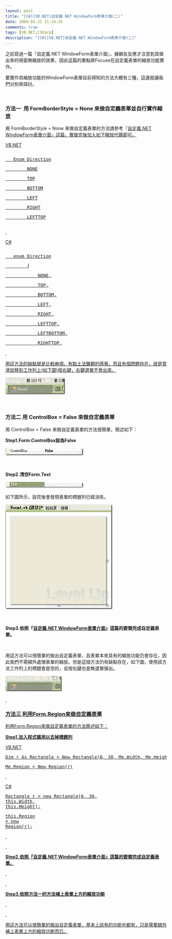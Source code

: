```yaml
---
layout: post
title: "[C#][VB.NET]自定義.NET WindowForm表單介面(二)"
date: 2009-03-21 11:19:35
comments: true
tags: [VB.NET,CSharp]
description: "[C#][VB.NET]自定義.NET WindowForm表單介面(二)"
---
```

<p>之前寫過一篇『自定義.NET WindowForm表單介面</a>』，據網友反應才注意到其做出來的視窗無縮放的效果，因此這篇的重點將Focuse在自定義表單的縮放功能實作。</p><p>要實作具縮放功能的WindowForm表單目前得知的方法大概有三種，這邊就讓我們分別來探討。</p><p> </p><h3>方法一  用 FormBorderStyle = None 來做自定義表單並自行實作縮放</h3><p>用 FormBorderStyle = None 來做自定義表單的方法請參考『<a href="http://www.dotblogs.com.tw/larrynung/archive/2008/11/11/5959.aspx">自定義.NET WindowForm表單介面』這篇，實做完後加入如下縮放代碼即可。</p><p>VB.NET</p><div style="width: 614px; height: 226px; overflow: auto"><div class="csharpcode"><pre class="alt">
   <span class="kwrd">Enum</span> Direction</pre><pre>
        NONE</pre><pre class="alt">
        TOP</pre><pre>
        BOTTOM</pre><pre class="alt">
        LEFT</pre><pre>
        RIGHT</pre><pre class="alt">
        LEFTTOP</pre><pre>
        LEFTBOTTOM</pre><pre class="alt">
        RIGHTTOP</pre><pre>
        RIGHTBOTTOM</pre><pre class="alt">
    <span class="kwrd">End</span> <span class="kwrd">Enum</span></pre><pre>
 </pre><pre class="alt">
 </pre><pre>
    <span class="kwrd">Dim</span> alreadyCaptured <span class="kwrd">As</span> <span class="kwrd">Boolean</span></pre><pre class="alt">
    <span class="kwrd">Dim</span> x <span class="kwrd">As</span> <span class="kwrd">Integer</span></pre><pre>
    <span class="kwrd">Dim</span> y <span class="kwrd">As</span> <span class="kwrd">Integer</span></pre><pre class="alt">
    <span class="kwrd">Dim</span> interval <span class="kwrd">As</span> <span class="kwrd">Integer</span> = 5</pre><pre>
    <span class="kwrd">Dim</span> adjustDirection <span class="kwrd">As</span> Direction</pre><pre class="alt">
 </pre><pre>
    <span class="kwrd">Private</span> <span class="kwrd">Sub</span> Form_MouseMove(<span class="kwrd">ByVal</span> sender <span class="kwrd">As</span> <span class="kwrd">Object</span>, <span class="kwrd">ByVal</span> e <span class="kwrd">As</span> System.Windows.Forms.MouseEventArgs) <span class="kwrd">Handles</span> <span class="kwrd">Me</span>.MouseMove</pre><pre class="alt">
        <span class="kwrd">If</span> <span class="kwrd">Me</span>.Capture <span class="kwrd">Then</span></pre><pre>
            <span class="kwrd">If</span> alreadyCaptured <span class="kwrd">Then</span></pre><pre class="alt">
                AdjustBounds(e)</pre><pre>
            <span class="kwrd">End</span> <span class="kwrd">If</span></pre><pre class="alt">
 </pre><pre>
            x = e.X</pre><pre class="alt">
            y = e.Y</pre><pre>
        <span class="kwrd">Else</span></pre><pre class="alt">
            SetAdjustDirection(e)</pre><pre>
            SetCursor()</pre><pre class="alt">
        <span class="kwrd">End</span> <span class="kwrd">If</span></pre><pre>
        alreadyCaptured = <span class="kwrd">Me</span>.Capture</pre><pre class="alt">
    <span class="kwrd">End</span> <span class="kwrd">Sub</span></pre><pre>
 </pre><pre class="alt">
    <span class="kwrd">Private</span> <span class="kwrd">Function</span> IsMatch(<span class="kwrd">ByVal</span> n <span class="kwrd">As</span> <span class="kwrd">Integer</span>, <span class="kwrd">ByVal</span> xy <span class="kwrd">As</span> <span class="kwrd">Integer</span>) <span class="kwrd">As</span> <span class="kwrd">Boolean</span></pre><pre>
        <span class="kwrd">Return</span> (xy - interval &lt; n) <span class="kwrd">AndAlso</span> (n &lt; xy + interval)</pre><pre class="alt">
    <span class="kwrd">End</span> <span class="kwrd">Function</span></pre><pre>
 </pre><pre class="alt">
 </pre><pre>
    <span class="kwrd">Private</span> <span class="kwrd">Sub</span> SetCursor()</pre><pre class="alt">
        <span class="kwrd">Select</span> <span class="kwrd">Case</span> adjustDirection</pre><pre>
            <span class="kwrd">Case</span> Direction.LEFTTOP, Direction.RIGHTBOTTOM</pre><pre class="alt">
                <span class="kwrd">Me</span>.Cursor = Cursors.SizeNWSE</pre><pre>
            <span class="kwrd">Case</span> Direction.RIGHTTOP, Direction.LEFTBOTTOM</pre><pre class="alt">
                <span class="kwrd">Me</span>.Cursor = Cursors.SizeNESW</pre><pre>
            <span class="kwrd">Case</span> Direction.LEFT, Direction.RIGHT</pre><pre class="alt">
                <span class="kwrd">Me</span>.Cursor = Cursors.SizeWE</pre><pre>
            <span class="kwrd">Case</span> Direction.TOP, Direction.BOTTOM</pre><pre class="alt">
                <span class="kwrd">Me</span>.Cursor = Cursors.SizeNS</pre><pre>
            <span class="kwrd">Case</span> Direction.NONE</pre><pre class="alt">
                <span class="kwrd">Me</span>.Cursor = Cursors.<span class="kwrd">Default</span></pre><pre>
        <span class="kwrd">End</span> <span class="kwrd">Select</span></pre><pre class="alt">
    <span class="kwrd">End</span> <span class="kwrd">Sub</span></pre><pre>
 </pre><pre class="alt">
 </pre><pre>
    <span class="kwrd">Private</span> <span class="kwrd">Sub</span> SetAdjustDirection(<span class="kwrd">ByVal</span> e <span class="kwrd">As</span> System.Windows.Forms.MouseEventArgs)</pre><pre class="alt">
        <span class="kwrd">If</span> IsMatch(e.X, 0) <span class="kwrd">AndAlso</span> IsMatch(e.Y, 0) <span class="kwrd">Then</span></pre><pre>
            adjustDirection = Direction.LEFTTOP</pre><pre class="alt">
        <span class="kwrd">ElseIf</span> IsMatch(e.X, 0) <span class="kwrd">AndAlso</span> IsMatch(e.Y, <span class="kwrd">Me</span>.Height - 1) <span class="kwrd">Then</span></pre><pre>
            adjustDirection = Direction.LEFTBOTTOM</pre><pre class="alt">
        <span class="kwrd">ElseIf</span> IsMatch(e.X, <span class="kwrd">Me</span>.Width - 1) <span class="kwrd">AndAlso</span> IsMatch(e.Y, 0) <span class="kwrd">Then</span></pre><pre>
            adjustDirection = Direction.RIGHTTOP</pre><pre class="alt">
        <span class="kwrd">ElseIf</span> IsMatch(e.X, <span class="kwrd">Me</span>.Width - 1) <span class="kwrd">AndAlso</span> IsMatch(e.Y, <span class="kwrd">Me</span>.Height - 1) <span class="kwrd">Then</span></pre><pre>
            adjustDirection = Direction.RIGHTBOTTOM</pre><pre class="alt">
        <span class="kwrd">ElseIf</span> IsMatch(e.X, 0) <span class="kwrd">Then</span></pre><pre>
            adjustDirection = Direction.LEFT</pre><pre class="alt">
        <span class="kwrd">ElseIf</span> IsMatch(e.X, <span class="kwrd">Me</span>.Width - 1) <span class="kwrd">Then</span></pre><pre>
            adjustDirection = Direction.RIGHT</pre><pre class="alt">
        <span class="kwrd">ElseIf</span> IsMatch(e.Y, 0) <span class="kwrd">Then</span></pre><pre>
            adjustDirection = Direction.TOP</pre><pre class="alt">
        <span class="kwrd">ElseIf</span> IsMatch(e.Y, <span class="kwrd">Me</span>.Height - 1) <span class="kwrd">Then</span></pre><pre>
            adjustDirection = Direction.BOTTOM</pre><pre class="alt">
        <span class="kwrd">Else</span></pre><pre>
            adjustDirection = Direction.NONE</pre><pre class="alt">
        <span class="kwrd">End</span> <span class="kwrd">If</span></pre><pre>
    <span class="kwrd">End</span> <span class="kwrd">Sub</span></pre><pre class="alt">
 </pre><pre>
    <span class="kwrd">Private</span> <span class="kwrd">Sub</span> AdjustBounds(<span class="kwrd">ByVal</span> e <span class="kwrd">As</span> System.Windows.Forms.MouseEventArgs)</pre><pre class="alt">
        <span class="kwrd">Dim</span> x <span class="kwrd">As</span> <span class="kwrd">Integer</span> = e.X - <span class="kwrd">Me</span>.x</pre><pre>
        <span class="kwrd">Dim</span> y <span class="kwrd">As</span> <span class="kwrd">Integer</span> = e.Y - <span class="kwrd">Me</span>.y</pre><pre class="alt">
        <span class="kwrd">Select</span> <span class="kwrd">Case</span> adjustDirection</pre><pre>
            <span class="kwrd">Case</span> Direction.LEFTTOP</pre><pre class="alt">
                <span class="kwrd">Me</span>.Left += e.X</pre><pre>
                <span class="kwrd">Me</span>.Width -= e.X</pre><pre class="alt">
                <span class="kwrd">Me</span>.Top += e.Y</pre><pre>
                <span class="kwrd">Me</span>.Height -= e.Y</pre><pre class="alt">
            <span class="kwrd">Case</span> Direction.LEFTBOTTOM</pre><pre>
                <span class="kwrd">Me</span>.Left += e.X</pre><pre class="alt">
                <span class="kwrd">Me</span>.Width -= e.X</pre><pre>
                <span class="kwrd">Me</span>.Height += y</pre><pre class="alt">
            <span class="kwrd">Case</span> Direction.RIGHTBOTTOM</pre><pre>
                <span class="kwrd">Me</span>.Width += x</pre><pre class="alt">
                <span class="kwrd">Me</span>.Height += y</pre><pre>
            <span class="kwrd">Case</span> Direction.RIGHTTOP</pre><pre class="alt">
                <span class="kwrd">Me</span>.Top += e.Y</pre><pre>
                <span class="kwrd">Me</span>.Height -= e.Y</pre><pre class="alt">
                <span class="kwrd">Me</span>.Width += x</pre><pre>
            <span class="kwrd">Case</span> Direction.LEFT</pre><pre class="alt">
                <span class="kwrd">Me</span>.Left += e.X</pre><pre>
                <span class="kwrd">Me</span>.Width -= e.X</pre><pre class="alt">
            <span class="kwrd">Case</span> Direction.RIGHT</pre><pre>
                <span class="kwrd">Me</span>.Width += x</pre><pre class="alt">
            <span class="kwrd">Case</span> Direction.TOP</pre><pre>
                <span class="kwrd">Me</span>.Top += e.Y</pre><pre class="alt">
                <span class="kwrd">Me</span>.Height -= e.Y</pre><pre>
            <span class="kwrd">Case</span> Direction.BOTTOM</pre><pre class="alt">
                <span class="kwrd">Me</span>.Height += y</pre><pre>
        <span class="kwrd">End</span> <span class="kwrd">Select</span></pre><pre class="alt">
    <span class="kwrd">End</span> Sub</pre></div></div><p> </p><p>C#</p><div style="width: 613px; height: 301px; overflow: auto"><div class="csharpcode"><pre class="alt">
   <span class="kwrd">enum</span> Direction</pre><pre>
        {</pre><pre class="alt">
            NONE,</pre><pre>
            TOP,</pre><pre class="alt">
            BOTTOM,</pre><pre>
            LEFT,</pre><pre class="alt">
            RIGHT,</pre><pre>
            LEFTTOP,</pre><pre class="alt">
            LEFTBOTTOM,</pre><pre>
            RIGHTTOP,</pre><pre class="alt">
            RIGHTBOTTOM</pre><pre>
        };</pre><pre class="alt">
        Boolean alreadyCaptured;</pre><pre>
        <span class="kwrd">int</span> x;</pre><pre class="alt">
        <span class="kwrd">int</span> y;</pre><pre>
        <span class="kwrd">int</span> interval = 5;</pre><pre class="alt">
        Direction adjustDirection;</pre><pre>
        <span class="kwrd">private</span> <span class="kwrd">void</span> Form1_MouseMove(<span class="kwrd">object</span> sender, MouseEventArgs e)</pre><pre class="alt">
        {</pre><pre>
            <span class="kwrd">if</span> (<span class="kwrd">this</span>.Capture)</pre><pre class="alt">
            {</pre><pre>
                <span class="kwrd">if</span> (alreadyCaptured)</pre><pre style="width: 100%; height: 3px" class="alt">
                    AdjustBounds(e);</pre><pre>
                x = e.X;</pre><pre class="alt">
                y = e.Y;</pre><pre>
            }</pre><pre class="alt">
            <span class="kwrd">else</span></pre><pre>
            {</pre><pre class="alt">
                SetAdjustDirection(e);</pre><pre>
                SetCursor();</pre><pre class="alt">
            }</pre><pre>
            alreadyCaptured = <span class="kwrd">this</span>.Capture;</pre><pre class="alt">
 </pre><pre>
        }</pre><pre class="alt">
 </pre><pre>
        <span class="kwrd">private</span> Boolean IsMatch(<span class="kwrd">int</span> n, <span class="kwrd">int</span> xy)</pre><pre class="alt">
        {</pre><pre>
            <span class="kwrd">return</span> (xy - interval &lt; n) &amp;&amp; (n &lt; xy + interval);</pre><pre class="alt">
        }</pre><pre>
 </pre><pre class="alt">
        <span class="kwrd">private</span> <span class="kwrd">void</span> SetCursor()</pre><pre>
        {</pre><pre class="alt">
            <span class="kwrd">switch</span> (adjustDirection)</pre><pre>
            {</pre><pre class="alt">
                <span class="kwrd">case</span> Direction.LEFTTOP :</pre><pre>
                <span class="kwrd">case</span> Direction .RIGHTBOTTOM :</pre><pre class="alt">
                    <span class="kwrd">this</span>.Cursor = Cursors.SizeNWSE;</pre><pre>
                    <span class="kwrd">break</span>;</pre><pre class="alt">
                <span class="kwrd">case</span> Direction.RIGHTTOP:</pre><pre>
                <span class="kwrd">case</span> Direction.LEFTBOTTOM:</pre><pre class="alt">
                    <span class="kwrd">this</span>.Cursor = Cursors.SizeNESW;</pre><pre>
                    <span class="kwrd">break</span>;</pre><pre class="alt">
                <span class="kwrd">case</span> Direction.LEFT:</pre><pre>
                <span class="kwrd">case</span> Direction.RIGHT:</pre><pre class="alt">
                    <span class="kwrd">this</span>.Cursor = Cursors.SizeWE;</pre><pre>
                    <span class="kwrd">break</span>;</pre><pre class="alt">
                <span class="kwrd">case</span> Direction.TOP:</pre><pre>
                <span class="kwrd">case</span> Direction.BOTTOM:</pre><pre class="alt">
                    <span class="kwrd">this</span>.Cursor = Cursors.SizeNS;</pre><pre>
                    <span class="kwrd">break</span>;</pre><pre class="alt">
                <span class="kwrd">default</span> :</pre><pre>
                    <span class="kwrd">this</span>.Cursor = Cursors.Default;</pre><pre class="alt">
                    <span class="kwrd">break</span>;</pre><pre>
            }</pre><pre class="alt">
        }</pre><pre>
 </pre><pre class="alt">
 </pre><pre>
        <span class="kwrd">private</span> <span class="kwrd">void</span> SetAdjustDirection(System.Windows.Forms.MouseEventArgs e)</pre><pre class="alt">
        {</pre><pre>
            <span class="kwrd">if</span> (IsMatch(e.X, 0) &amp;&amp; IsMatch(e.Y, 0))</pre><pre class="alt">
            {</pre><pre>
                adjustDirection = Direction.LEFTTOP;</pre><pre class="alt">
            }</pre><pre>
            <span class="kwrd">else</span> <span class="kwrd">if</span> (IsMatch(e.X, 0) &amp;&amp; IsMatch(e.Y, <span class="kwrd">this</span>.Height - 1))</pre><pre class="alt">
            {</pre><pre>
                adjustDirection = Direction.LEFTBOTTOM;</pre><pre class="alt">
            }</pre><pre>
            <span class="kwrd">else</span> <span class="kwrd">if</span> (IsMatch(e.X, <span class="kwrd">this</span>.Width - 1) &amp;&amp; IsMatch(e.Y, 0))</pre><pre class="alt">
            {</pre><pre>
                adjustDirection = Direction.RIGHTTOP;</pre><pre class="alt">
            }</pre><pre>
            <span class="kwrd">else</span> <span class="kwrd">if</span> (IsMatch(e.X, <span class="kwrd">this</span>.Width - 1) &amp;&amp; IsMatch(e.Y, <span class="kwrd">this</span>.Height - 1))</pre><pre class="alt">
            {</pre><pre>
                adjustDirection = Direction.RIGHTBOTTOM;</pre><pre class="alt">
            }</pre><pre>
            <span class="kwrd">else</span> <span class="kwrd">if</span> (IsMatch(e.X, 0))</pre><pre class="alt">
            {</pre><pre>
                adjustDirection = Direction.LEFT;</pre><pre class="alt">
            }</pre><pre>
            <span class="kwrd">else</span> <span class="kwrd">if</span> (IsMatch(e.X, <span class="kwrd">this</span>.Width - 1))</pre><pre class="alt">
            {</pre><pre>
                adjustDirection = Direction.RIGHT;</pre><pre class="alt">
            }</pre><pre>
            <span class="kwrd">else</span> <span class="kwrd">if</span> (IsMatch(e.Y, 0))</pre><pre class="alt">
            {</pre><pre>
                adjustDirection = Direction.TOP;</pre><pre class="alt">
            }</pre><pre>
            <span class="kwrd">else</span> <span class="kwrd">if</span> (IsMatch(e.Y, <span class="kwrd">this</span>.Height - 1))</pre><pre class="alt">
            {</pre><pre>
                adjustDirection = Direction.BOTTOM;</pre><pre class="alt">
            }</pre><pre>
            <span class="kwrd">else</span></pre><pre class="alt">
            {</pre><pre>
                adjustDirection = Direction.NONE;</pre><pre class="alt">
            }</pre><pre>
        }</pre><pre class="alt">
        <span class="kwrd">private</span> <span class="kwrd">void</span> AdjustBounds(System.Windows.Forms.MouseEventArgs e)</pre><pre>
        {</pre><pre class="alt">
            <span class="kwrd">int</span> x = e.X - <span class="kwrd">this</span>.x;</pre><pre>
            <span class="kwrd">int</span> y = e.Y - <span class="kwrd">this</span>.y;</pre><pre class="alt">
            <span class="kwrd">switch</span> (adjustDirection)</pre><pre>
            {</pre><pre class="alt">
                <span class="kwrd">case</span> Direction.LEFTTOP:</pre><pre>
                    <span class="kwrd">this</span>.Left += e.X;</pre><pre class="alt">
                    <span class="kwrd">this</span>.Width -= e.X;</pre><pre>
                    <span class="kwrd">this</span>.Top += e.Y;</pre><pre class="alt">
                    <span class="kwrd">this</span>.Height -= e.Y;</pre><pre>
                    <span class="kwrd">break</span>;</pre><pre class="alt">
                <span class="kwrd">case</span> Direction.LEFTBOTTOM:</pre><pre>
                    <span class="kwrd">this</span>.Left += e.X;</pre><pre class="alt">
                    <span class="kwrd">this</span>.Width -= e.X;</pre><pre>
                    <span class="kwrd">this</span>.Height += y;</pre><pre class="alt">
                    <span class="kwrd">break</span>;</pre><pre>
                <span class="kwrd">case</span> Direction.RIGHTBOTTOM:</pre><pre class="alt">
                    <span class="kwrd">this</span>.Width += x;</pre><pre>
                    <span class="kwrd">this</span>.Height += y;</pre><pre class="alt">
                    <span class="kwrd">break</span>;</pre><pre>
                <span class="kwrd">case</span> Direction.RIGHTTOP:</pre><pre class="alt">
                    <span class="kwrd">this</span>.Top += e.Y;</pre><pre>
                    <span class="kwrd">this</span>.Height -= e.Y;</pre><pre class="alt">
                    <span class="kwrd">this</span>.Width += x;</pre><pre>
                    <span class="kwrd">break</span>;</pre><pre class="alt">
                <span class="kwrd">case</span> Direction.LEFT:</pre><pre>
                    <span class="kwrd">this</span>.Left += e.X;</pre><pre class="alt">
                    <span class="kwrd">this</span>.Width -= e.X;</pre><pre>
                    <span class="kwrd">break</span>;</pre><pre class="alt">
                <span class="kwrd">case</span> Direction.RIGHT:</pre><pre>
                    <span class="kwrd">this</span>.Width += x;</pre><pre class="alt">
                    <span class="kwrd">break</span>;</pre><pre>
                <span class="kwrd">case</span> Direction.TOP:</pre><pre class="alt">
                    <span class="kwrd">this</span>.Top += e.Y;</pre><pre>
                    <span class="kwrd">this</span>.Height -= e.Y;</pre><pre class="alt">
                    <span class="kwrd">break</span>;</pre><pre>
                <span class="kwrd">case</span> Direction.BOTTOM:</pre><pre class="alt">
                    <span class="kwrd">this</span>.Height += y;</pre><pre>
                    <span class="kwrd">break</span>;</pre><pre class="alt">
            }</pre><pre>
        }</pre></div></div><p> </p><p>用這方法的缺點就是比較麻煩，有點土法鍊鋼的感覺。而且有個問題存在，就是當滑鼠移到工作列上(如下圖)按右鍵，右鍵選單不會出來。</p><p><img style="border-right-width: 0px; border-top-width: 0px; border-bottom-width: 0px; border-left-width: 0px" border="0" alt="image" width="187" height="53" src="\images\posts\7625\image_thumb.png" /></a></p><p> </p><h3>方法二 用 ControlBox = False 來做自定義表單</h3><p>用 ControlBox = False 來做自定義表單的方法很簡單，簡述如下：</p><p><strong>Step1.Form.ControlBox設為False</strong></p><p><a href="http://files.dotblogs.com.tw/larrynung/0903/1387ac2c5637.NETWindowForm_8F1B/image_4.png"><img style="border-right-width: 0px; border-top-width: 0px; border-bottom-width: 0px; border-left-width: 0px" border="0" alt="image" width="244" height="24" src="\images\posts\7625\image_thumb_1.png" /></a></p><p> </p><p><strong>Step2.清空Form.Text</strong></p><p><a href="http://files.dotblogs.com.tw/larrynung/0903/1387ac2c5637.NETWindowForm_8F1B/image_6.png"><img style="border-right-width: 0px; border-top-width: 0px; border-bottom-width: 0px; border-left-width: 0px" border="0" alt="image" width="244" height="19" src="\images\posts\7625\image_thumb_2.png" /></a></p><p>如下圖所示，設完後會發現表單的標題列已經消失。</p><p><a href="http://files.dotblogs.com.tw/larrynung/0903/1387ac2c5637.NETWindowForm_8F1B/image_8.png"><img style="border-right-width: 0px; border-top-width: 0px; border-bottom-width: 0px; border-left-width: 0px" border="0" alt="image" width="335" height="327" src="\images\posts\7625\image_thumb_3.png" /></a></p><p> </p><p><strong>Step3.依照『</strong><a href="http://www.dotblogs.com.tw/larrynung/archive/2008/11/11/5959.aspx"><strong>自定義.NET WindowForm表單介面</strong></a><strong>』這篇的要領完成自定義表單。</strong></p><p> </p><p>用這方法可以很簡單的做出自定義表單，且表單本來具有的縮放功能仍會存在，因此我們不需額外處理表單的縮放。但是這個方法仍有缺點存在，如下圖，使用該方法工作列上的標題會是空的，且按右鍵也是無選單彈出。</p><p><a href="http://files.dotblogs.com.tw/larrynung/0903/1387ac2c5637.NETWindowForm_8F1B/image_10.png"><img style="border-right-width: 0px; border-top-width: 0px; border-bottom-width: 0px; border-left-width: 0px" border="0" alt="image" width="177" height="49" src="\images\posts\7625\image_thumb_4.png" /></p><p> </p><h3>方法三 利用Form.Region來做自定義表單</h3><p>利用Form.Region來做自定義表單的方法簡述如下：</p><p><strong>Step1.加入程式碼用以去掉標題列</strong></p><p>VB.NET</p><div class="csharpcode"><pre class="alt"><span class="kwrd">Dim</span> r <span class="kwrd">As</span> Rectangle = <span class="kwrd">New</span> Rectangle(0, 30, <span class="kwrd">Me</span>.Width, <span class="kwrd">Me</span>.Height)</pre><pre><span class="kwrd">Me</span>.Region = <span class="kwrd">New</span> Region(r)</pre></div><p /><style type="text/css"><![CDATA[







.csharpcode, .csharpcode pre
{
	font-size: small;
	color: black;
	font-family: consolas, "Courier New", courier, monospace;
	background-color: #ffffff;
	/*white-space: pre;*/
}
.csharpcode pre { margin: 0em; }
.csharpcode .rem { color: #008000; }
.csharpcode .kwrd { color: #0000ff; }
.csharpcode .str { color: #006080; }
.csharpcode .op { color: #0000c0; }
.csharpcode .preproc { color: #cc6633; }
.csharpcode .asp { background-color: #ffff00; }
.csharpcode .html { color: #800000; }
.csharpcode .attr { color: #ff0000; }
.csharpcode .alt 
{
	background-color: #f4f4f4;
	width: 100%;
	margin: 0em;
}
.csharpcode .lnum { color: #606060; }]]></style><p> </p><p>C#</p><div class="csharpcode"><pre class="alt">
Rectangle r = <span class="kwrd">new</span> Rectangle(0, 30, <span class="kwrd">this</span>.Width, <span class="kwrd">this</span>.Height);</pre><pre><span class="kwrd">this</span>.Region = <span class="kwrd">new</span> Region(r);</pre></div><p /><style type="text/css"><![CDATA[







.csharpcode, .csharpcode pre
{
	font-size: small;
	color: black;
	font-family: consolas, "Courier New", courier, monospace;
	background-color: #ffffff;
	/*white-space: pre;*/
}
.csharpcode pre { margin: 0em; }
.csharpcode .rem { color: #008000; }
.csharpcode .kwrd { color: #0000ff; }
.csharpcode .str { color: #006080; }
.csharpcode .op { color: #0000c0; }
.csharpcode .preproc { color: #cc6633; }
.csharpcode .asp { background-color: #ffff00; }
.csharpcode .html { color: #800000; }
.csharpcode .attr { color: #ff0000; }
.csharpcode .alt 
{
	background-color: #f4f4f4;
	width: 100%;
	margin: 0em;
}
.csharpcode .lnum { color: #606060; }]]></style><p> </p><p> </p><p><strong>Step2.依照『</strong><strong>自定義.NET WindowForm表單介面</strong><strong>』這篇的要領完成自定義表單。</strong></p><p> </p><p> </p><p><strong>Step3.依照方法一的方法補上表單上方的縮放功能</strong></p><p> </p><p> </p><p>用這方法可以很簡單的做出自定義表單，基本上該有的功能也都有，只是需要額外補上表單上方的縮放功能而已。</p>